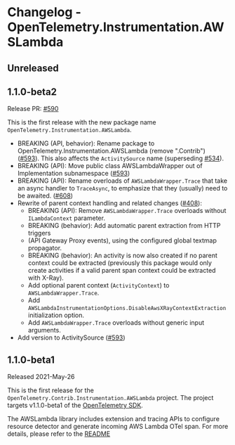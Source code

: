 # Changelog - OpenTelemetry.Instrumentation.AWSLambda

## Unreleased

## 1.1.0-beta2

Release PR: [#590](https://github.com/open-telemetry/opentelemetry-dotnet-contrib/pull/590)

This is the first release with the new package name `OpenTelemetry.Instrumentation.AWSLambda`.

* BREAKING (API, behavior): Rename package to OpenTelemetry.Instrumentation.AWSLambda
  (remove ".Contrib") ([#593](https://github.com/open-telemetry/opentelemetry-dotnet-contrib/pull/593)).
  This also affects the `ActivitySource` name (superseding [#534](https://github.com/open-telemetry/opentelemetry-dotnet-contrib/pull/534)).
* BREAKING (API): Move public class AWSLambdaWrapper out of Implementation subnamespace
  ([#593](https://github.com/open-telemetry/opentelemetry-dotnet-contrib/pull/593))
* BREAKING (API): Rename overloads of `AWSLambdaWrapper.Trace` that take an async
  handler to `TraceAsync`, to emphasize that they (usually) need to be awaited.
  ([#608](https://github.com/open-telemetry/opentelemetry-dotnet-contrib/pull/608))
* Rewrite of parent context handling and related changes
  ([#408](https://github.com/open-telemetry/opentelemetry-dotnet-contrib/pull/408)):
  * BREAKING (API): Remove `AWSLambdaWrapper.Trace` overloads
    without `ILambdaContext` parameter.
  * BREAKING (behavior): Add automatic parent extraction from HTTP triggers
  * (API Gateway Proxy events), using the configured global textmap propagator.
  * BREAKING (behavior): An activity is now also created if no parent context
    could be extracted (previously this package would only create activities if
    a valid parent span context could be extracted with X-Ray).
  * Add optional parent context (`ActivityContext`) to `AWSLambdaWrapper.Trace`.
  * Add `AWSLambdaInstrumentationOptions.DisableAwsXRayContextExtraction`
    initialization option.
  * Add `AWSLambdaWrapper.Trace` overloads without generic input arguments.
* Add version to ActivitySource ([#593](https://github.com/open-telemetry/opentelemetry-dotnet-contrib/pull/593))

## 1.1.0-beta1

Released 2021-May-26

This is the first release for the `OpenTelemetry.Contrib.Instrumentation.AWSLambda`
project. The project targets v1.1.0-beta1 of the [OpenTelemetry
SDK](https://www.nuget.org/packages/OpenTelemetry/).

The AWSLambda library includes extension and tracing APIs to configure resource detector
and generate incoming AWS Lambda OTel span. For more details, please refer to the
[README](https://github.com/open-telemetry/opentelemetry-dotnet-contrib/blob/Instrumentation.AWSLambda-1.1.0-beta1/src/OpenTelemetry.Contrib.Instrumentation.AWSLambda/README.md)
